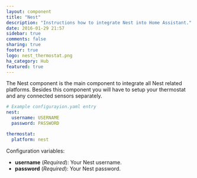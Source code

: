 ```yaml
---
layout: component
title: "Nest"
description: "Instructions how to integrate Nest into Home Assistant."
date: 2016-01-29 21:57
sidebar: true
comments: false
sharing: true
footer: true
logo: nest_thermostat.png
ha_category: Hub
featured: true
---
```


The Nest component is the main component to integrate all Nest related platforms. Besides this component you will have to setup your thermostat and any connected sensors separately.

```yaml
# Example configurayion.yaml entry
nest:
  username: USERNAME
  password: PASSWORD

thermostat:
  platform: nest
```

Configuration variables:

- **username** (*Required*): Your Nest username.
- **password** (*Required*): Your Nest password.
